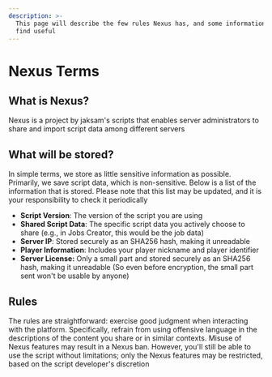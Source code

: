 ```yaml
---
description: >-
  This page will describe the few rules Nexus has, and some information you'll
  find useful
---
```


# Nexus Terms

## What is Nexus?

Nexus is a project by jaksam's scripts that enables server administrators to share and import script data among different servers

## What will be stored?

In simple terms, we store as little sensitive information as possible. Primarily, we save script data, which is non-sensitive. Below is a list of the information that is stored. Please note that this list may be updated, and it is your responsibility to check it periodically

* **Script Version**: The version of the script you are using
* **Shared Script Data**: The specific script data you actively choose to share (e.g., in Jobs Creator, this would be the job data)
* **Server IP**: Stored securely as an SHA256 hash, making it unreadable
* **Player Information**: Includes your player nickname and player identifier
* **Server License:** Only a small part and stored securely as an SHA256 hash, making it unreadable (So even before encryption, the small part sent won't be usable by anyone)

## Rules

The rules are straightforward: exercise good judgment when interacting with the platform. Specifically, refrain from using offensive language in the descriptions of the content you share or in similar contexts. Misuse of Nexus features may result in a Nexus ban. However, you'll still be able to use the script without limitations; only the Nexus features may be restricted, based on the script developer's discretion
